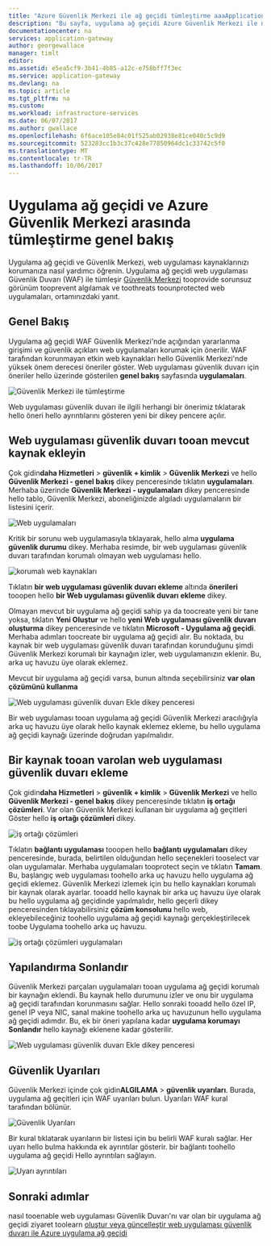 ```yaml
---
title: "Azure Güvenlik Merkezi ile ağ geçidi tümleştirme aaaApplication | Microsoft Docs"
description: "Bu sayfa, uygulama ağ geçidi Azure Güvenlik Merkezi ile nasıl tümleştirildiği bilgi sağlar."
documentationcenter: na
services: application-gateway
author: georgewallace
manager: timlt
editor: 
ms.assetid: e5ea5cf9-3b41-4b85-a12c-e758bff7f3ec
ms.service: application-gateway
ms.devlang: na
ms.topic: article
ms.tgt_pltfrm: na
ms.custom: 
ms.workload: infrastructure-services
ms.date: 06/07/2017
ms.author: gwallace
ms.openlocfilehash: 6f6ace105e84c01f525ab02938e81ce040c5c9d9
ms.sourcegitcommit: 523283cc1b3c37c428e77850964dc1c33742c5f0
ms.translationtype: MT
ms.contentlocale: tr-TR
ms.lasthandoff: 10/06/2017
---
```

# <a name="overview-of-integration-between-application-gateway-and-azure-security-center"></a>Uygulama ağ geçidi ve Azure Güvenlik Merkezi arasında tümleştirme genel bakış

Uygulama ağ geçidi ve Güvenlik Merkezi, web uygulaması kaynaklarınızı korumanıza nasıl yardımcı öğrenin. Uygulama ağ geçidi web uygulaması Güvenlik Duvarı (WAF) ile tümleşir [Güvenlik Merkezi](../security-center/security-center-intro.md) tooprovide sorunsuz görünüm tooprevent algılamak ve toothreats toounprotected web uygulamaları, ortamınızdaki yanıt.

## <a name="overview"></a>Genel Bakış

Uygulama ağ geçidi WAF Güvenlik Merkezi'nde açığından yararlanma girişimi ve güvenlik açıkları web uygulamaları korumak için önerilir. WAF tarafından korunmayan etkin web kaynakları hello Güvenlik Merkezi'nde yüksek önem derecesi öneriler göster. Web uygulaması güvenlik duvarı için öneriler hello üzerinde gösterilen **genel bakış** sayfasında **uygulamaları**.

![Güvenlik Merkezi ile tümleştirme][1]

Web uygulaması güvenlik duvarı ile ilgili herhangi bir önerimiz tıklatarak hello öneri hello ayrıntılarını gösteren yeni bir dikey pencere açılır.

## <a name="add-a-web-application-firewall-tooan-existing-resource"></a>Web uygulaması güvenlik duvarı tooan mevcut kaynak ekleyin

Çok gidin**daha Hizmetleri** > **güvenlik + kimlik** > **Güvenlik Merkezi** ve hello **Güvenlik Merkezi - genel bakış**  dikey penceresinde tıklatın **uygulamaları**. Merhaba üzerinde **Güvenlik Merkezi - uygulamaları** dikey penceresinde hello tablo, Güvenlik Merkezi, aboneliğinizde algıladı uygulamaların bir listesini içerir.

![Web uygulamaları][3]

Kritik bir sorunu web uygulamasıyla tıklayarak, hello alma **uygulama güvenlik durumu** dikey. Merhaba resimde, bir web uygulaması güvenlik duvarı tarafından korumalı olmayan web uygulaması hello. 

![korumalı web kaynakları][2]

Tıklatın **bir web uygulaması güvenlik duvarı ekleme** altında **önerileri** tooopen hello **bir Web uygulaması güvenlik duvarı ekleme** dikey.

Olmayan mevcut bir uygulama ağ geçidi sahip ya da toocreate yeni bir tane yoksa, tıklatın **Yeni Oluştur** ve hello **yeni Web uygulaması güvenlik duvarı oluşturma** dikey penceresinde ve tıklatın **Microsoft - Uygulama ağ geçidi**. Merhaba adımları toocreate bir uygulama ağ geçidi alır. Bu noktada, bu kaynak bir web uygulaması güvenlik duvarı tarafından korunduğunu şimdi Güvenlik Merkezi korumalı bir kaynağın izler, web uygulamanızın eklenir. Bu, arka uç havuzu üye olarak eklemez.

Mevcut bir uygulama ağ geçidi varsa, bunun altında seçebilirsiniz **var olan çözümünü kullanma**

![Web uygulaması güvenlik duvarı Ekle dikey penceresi][4]

Bir web uygulaması tooan uygulama ağ geçidi Güvenlik Merkezi aracılığıyla arka uç havuzu üye olarak hello kaynak eklemez ekleme, bu hello uygulama ağ geçidi kaynağı üzerinde doğrudan yapılmalıdır.

## <a name="add-a-resource-tooan-existing-web-application-firewall"></a>Bir kaynak tooan varolan web uygulaması güvenlik duvarı ekleme

Çok gidin**daha Hizmetleri** > **güvenlik + kimlik** > **Güvenlik Merkezi** ve hello **Güvenlik Merkezi - genel bakış**  dikey penceresinde tıklatın **iş ortağı çözümleri**. Var olan Güvenlik Merkezi kullanan bir uygulama ağ geçitleri Göster hello **iş ortağı çözümleri** dikey.

![iş ortağı çözümleri][7]

Tıklatın **bağlantı uygulaması** tooopen hello **bağlantı uygulamaları** dikey penceresinde, burada, belirtilen olduğundan hello seçenekleri tooselect var olan uygulamalar. Merhaba uygulamaları tooprotect seçin ve tıklatın **Tamam**. Bu, başlangıç web uygulaması toohello arka uç havuzu hello uygulama ağ geçidi eklemez. Güvenlik Merkezi izlemek için bu hello kaynakları korumalı bir kaynak olarak ayarlar. tooadd hello kaynak bir arka uç havuzu üye olarak bu hello uygulama ağ geçidinde yapılmalıdır, hello geçerli dikey penceresinden tıklayabilirsiniz **çözüm konsolunu** hello web, ekleyebileceğiniz toohello uygulama ağ geçidi kaynağı gerçekleştirilecek toobe Uygulama toohello arka uç havuzu.

![iş ortağı çözümleri uygulamaları][6]

## <a name="finalize-configuration"></a>Yapılandırma Sonlandır

Güvenlik Merkezi parçaları uygulamaları tooan uygulama ağ geçidi korumalı bir kaynağın eklendi.  Bu kaynak hello durumunu izler ve onu bir uygulama ağ geçidi tarafından korunmasını sağlar. Hello sonraki tooadd hello özel IP, genel IP veya NIC, sanal makine toohello arka uç havuzunun hello uygulama ağ geçidi adımdır. Bu, ek bir öneri yapılana kadar **uygulama korumayı Sonlandır** hello kaynağı eklenene kadar gösterilir.

![Web uygulaması güvenlik duvarı Ekle dikey penceresi][5]

## <a name="security-alerts"></a>Güvenlik Uyarıları

Güvenlik Merkezi içinde çok gidin**ALGILAMA** > **güvenlik uyarıları**.  Burada, uygulama ağ geçitleri için WAF uyarıları bulun. Uyarıları WAF kural tarafından bölünür.

![Güvenlik Uyarıları][8]

Bir kural tıklatarak uyarıların bir listesi için bu belirli WAF kuralı sağlar. Her uyarı hello bulma hakkında ek ayrıntılar gösterir. bir bağlantı toohello uygulama ağ geçidi Hello ayrıntıları sağlayın.
 
![Uyarı ayrıntıları][9]

## <a name="next-steps"></a>Sonraki adımlar

nasıl tooenable web uygulaması Güvenlik Duvarı'nı var olan bir uygulama ağ geçidi ziyaret toolearn [oluştur veya güncelleştir web uygulaması güvenlik duvarı ile Azure uygulama ağ geçidi](application-gateway-web-application-firewall-portal.md#add-web-application-firewall-to-an-existing-application-gateway)

[1]: ./media/application-gateway-integration-security-center/figure1.png
[2]: ./media/application-gateway-integration-security-center/figure2.png
[3]: ./media/application-gateway-integration-security-center/figure3.png
[4]: ./media/application-gateway-integration-security-center/figure4.png
[5]: ./media/application-gateway-integration-security-center/figure5.png
[6]: ./media/application-gateway-integration-security-center/figure6.png
[7]: ./media/application-gateway-integration-security-center/figure7.png
[8]: ./media/application-gateway-integration-security-center/securitycenter.png
[9]: ./media/application-gateway-integration-security-center/figure9.png
